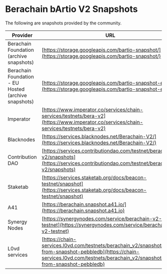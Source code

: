 # Berachain bArtio V2 Snapshots

The following are snapshots provided by the community.

| Provider                                             | URL                                                                                                                                                                                      | Database  |
| ---------------------------------------------------- | ---------------------------------------------------------------------------------------------------------------------------------------------------------------------------------------- | --------- |
| Berachain Foundation (archive snapshots)             | [https://storage.googleapis.com/bartio-snapshot/](https://storage.googleapis.com/bartio-snapshot/)                                                                                       | pebbledb  |
| Berachain Foundation - EU Hosted (archive snapshots) | [https://storage.googleapis.com/bartio-snapshot-eu/](https://storage.googleapis.com/bartio-snapshot-eu/)                                                                                 | pebbledb  |
| Imperator                                            | [https://www.imperator.co/services/chain-services/testnets/bera-v2](https://www.imperator.co/services/chain-services/testnets/bera-v2)                                                   | goleveldb |
| Blacknodes                                           | [https://services.blacknodes.net/Berachain-V2/](https://services.blacknodes.net/Berachain-V2/)                                                                                           | pebbledb  |
| Contribution DAO                                     | [https://services.contributiondao.com/testnet/berachain-v2/snapshots](https://services.contributiondao.com/testnet/berachain-v2/snapshots)                                               | pebbledb  |
| Staketab                                             | [https://services.staketab.org/docs/beacon-testnet/snapshot](https://services.staketab.org/docs/beacon-testnet/snapshot)                                                                 | pebbledb  |
| A41                                                  | [https://berachain.snapshot.a41.io/](https://berachain.snapshot.a41.io)                                                                                                                  | pebbledb  |
| Synergy Nodes                                        | [https://synergynodes.com/service/berachain-v2-testnet](https://synergynodes.com/service/berachain-v2-testnet)                                                                           | pebbledb  |
| L0vd services                                        | [https://chain-services.l0vd.com/testnets/berachain_v2/snapshot#sync-from-snapshot-pebbledb](https://chain-services.l0vd.com/testnets/berachain_v2/snapshot#sync-from-snapshot-pebbledb) | pebbledb  |
